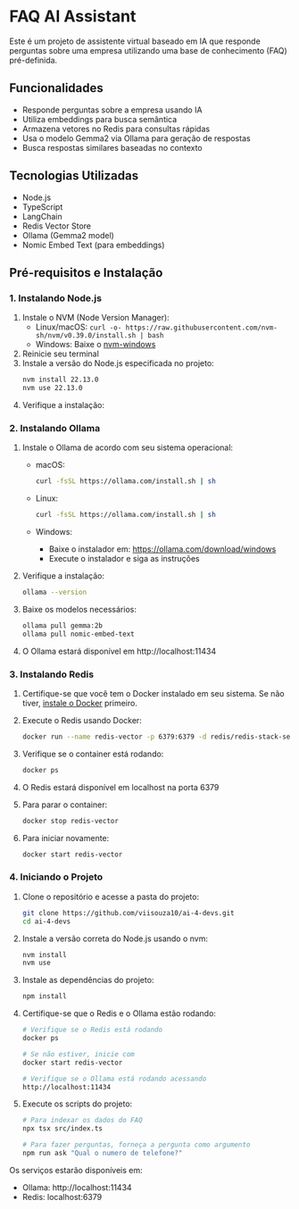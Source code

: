 # FAQ AI Assistant

Este é um projeto de assistente virtual baseado em IA que responde perguntas sobre uma empresa utilizando uma base de conhecimento (FAQ) pré-definida.

## Funcionalidades

- Responde perguntas sobre a empresa usando IA
- Utiliza embeddings para busca semântica
- Armazena vetores no Redis para consultas rápidas
- Usa o modelo Gemma2 via Ollama para geração de respostas
- Busca respostas similares baseadas no contexto

## Tecnologias Utilizadas

- Node.js
- TypeScript
- LangChain
- Redis Vector Store
- Ollama (Gemma2 model)
- Nomic Embed Text (para embeddings)

## Pré-requisitos e Instalação

### 1. Instalando Node.js
1. Instale o NVM (Node Version Manager):
   - Linux/macOS: `curl -o- https://raw.githubusercontent.com/nvm-sh/nvm/v0.39.0/install.sh | bash`
   - Windows: Baixe o [nvm-windows](https://github.com/coreybutler/nvm-windows/releases)
2. Reinicie seu terminal
3. Instale a versão do Node.js especificada no projeto:
   ```bash
   nvm install 22.13.0
   nvm use 22.13.0
   ```
4. Verifique a instalação:

### 2. Instalando Ollama

1. Instale o Ollama de acordo com seu sistema operacional:

   - macOS:
     ```bash
     curl -fsSL https://ollama.com/install.sh | sh
     ```

   - Linux:
     ```bash
     curl -fsSL https://ollama.com/install.sh | sh
     ```

   - Windows:
     - Baixe o instalador em: https://ollama.com/download/windows
     - Execute o instalador e siga as instruções

2. Verifique a instalação:
   ```bash
   ollama --version
   ```

3. Baixe os modelos necessários:
   ```bash
   ollama pull gemma:2b
   ollama pull nomic-embed-text
   ```

4. O Ollama estará disponível em http://localhost:11434


### 3. Instalando Redis

1. Certifique-se que você tem o Docker instalado em seu sistema. Se não tiver, [instale o Docker](https://docs.docker.com/get-docker/) primeiro.

2. Execute o Redis usando Docker:
   ```bash
   docker run --name redis-vector -p 6379:6379 -d redis/redis-stack-server:latest
   ```

3. Verifique se o container está rodando:
   ```bash
   docker ps
   ```

4. O Redis estará disponível em localhost na porta 6379

5. Para parar o container:
   ```bash
   docker stop redis-vector
   ```

6. Para iniciar novamente:
   ```bash
   docker start redis-vector
   ```

### 4. Iniciando o Projeto

1. Clone o repositório e acesse a pasta do projeto:
   ```bash
   git clone https://github.com/viisouza10/ai-4-devs.git
   cd ai-4-devs
   ```

2. Instale a versão correta do Node.js usando o nvm:
   ```bash
   nvm install
   nvm use
   ```

3. Instale as dependências do projeto:
   ```bash
   npm install
   ```

4. Certifique-se que o Redis e o Ollama estão rodando:
   ```bash
   # Verifique se o Redis está rodando
   docker ps
   
   # Se não estiver, inicie com
   docker start redis-vector
   
   # Verifique se o Ollama está rodando acessando
   http://localhost:11434
   ```

5. Execute os scripts do projeto:
   ```bash
   # Para indexar os dados do FAQ
   npx tsx src/index.ts
   
   # Para fazer perguntas, forneça a pergunta como argumento
   npm run ask "Qual o numero de telefone?"
   ```

Os serviços estarão disponíveis em:
- Ollama: http://localhost:11434
- Redis: localhost:6379

